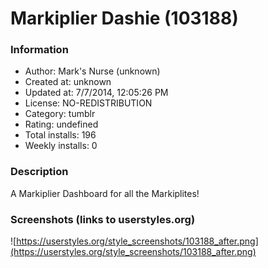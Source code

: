 # Markiplier Dashie (103188)

### Information
- Author: Mark's Nurse (unknown)
- Created at: unknown
- Updated at: 7/7/2014, 12:05:26 PM
- License: NO-REDISTRIBUTION
- Category: tumblr
- Rating: undefined
- Total installs: 196
- Weekly installs: 0


### Description
A Markiplier Dashboard for all the Markiplites!


### Screenshots (links to userstyles.org)
![https://userstyles.org/style_screenshots/103188_after.png](https://userstyles.org/style_screenshots/103188_after.png)


